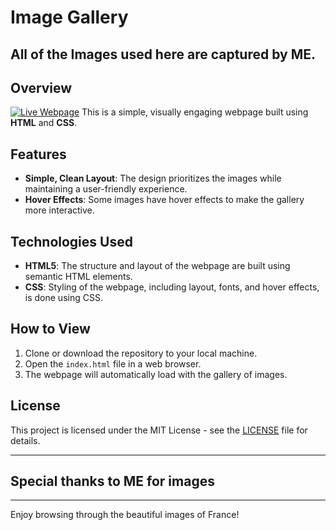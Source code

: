 # Image Gallery

## All of the Images used here are captured by ME.

## Overview
[![Live Webpage](https://cloud-id8k29hhu-hack-club-bot.vercel.app/0image.png)](https://arjav0703.github.io/Image-Gallery/)
This is a simple, visually engaging webpage built using **HTML** and **CSS**. 

## Features

- **Simple, Clean Layout**: The design prioritizes the images while maintaining a user-friendly experience.
- **Hover Effects**: Some images have hover effects to make the gallery more interactive.

## Technologies Used

- **HTML5**: The structure and layout of the webpage are built using semantic HTML elements.
- **CSS**: Styling of the webpage, including layout, fonts, and hover effects, is done using CSS.

## How to View

1. Clone or download the repository to your local machine.
2. Open the `index.html` file in a web browser.
3. The webpage will automatically load with the gallery of images.


## License

This project is licensed under the MIT License - see the [LICENSE](LICENSE) file for details.

---
## Special thanks to ME for images 
---

Enjoy browsing through the beautiful images of France!